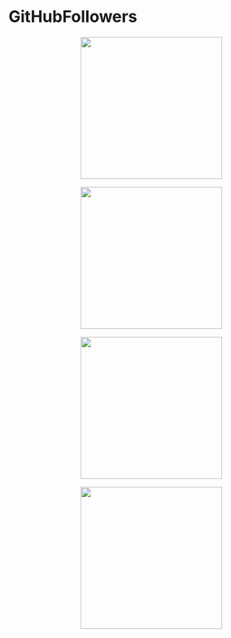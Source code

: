 # GitHubFollowers

  <p align="center">
  <img src="https://user-images.githubusercontent.com/25593358/105614310-81570580-5dc0-11eb-8fc3-15a248c8de4c.png" width="250"/>
  </p>
  <p align="center">
  <img src="https://user-images.githubusercontent.com/25593358/105614303-72705300-5dc0-11eb-882f-cf4945dfa252.png" width="250"/>
  </p>
  <p align="center">
  <img src="https://user-images.githubusercontent.com/25593358/105614313-86b45000-5dc0-11eb-801a-c60b915fa470.png" width="250"/>
  </p>
  <p align="center">
  <img src="https://user-images.githubusercontent.com/25593358/105614328-96339900-5dc0-11eb-99c3-70469da46b43.png" width="250"/>
  </p>

